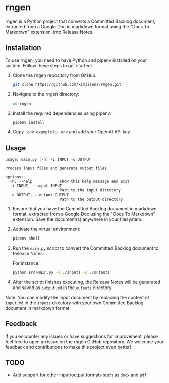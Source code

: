 # rngen

rngen is a Python project that converts a Committed Backlog document, extracted from a Google Doc in markdown format using the "Docs To Markdown" extension, into Release Notes.

## Installation

To use rngen, you need to have Python and pipenv installed on your system. Follow these steps to get started:

1. Clone the rngen repository from GitHub:

   ```bash
   git clone https://github.com/kimjisena/rngen.git
   ```

2. Navigate to the rngen directory:

   ```bash
   cd rngen
   ```

3. Install the required dependencies using pipenv:

   ```bash
   pipenv install
   ```

4. Copy `.env.example` to `.env` and add your OpenAI API key

## Usage

```
usage: main.py [-h] -i INPUT -o OUTPUT

Process input files and generate output files.

options:
  -h, --help            show this help message and exit
  -i INPUT, --input INPUT
                        Path to the input directory
  -o OUTPUT, --output OUTPUT
                        Path to the output directory

```

1. Ensure that you have the Committed Backlog document in markdown format, extracted from a Google Doc using the "Docs To Markdown" extension. Save the document(s) anywhere in your filesystem.

2. Activate the virtual environment:

   ```bash
   pipenv shell
   ```

3. Run the `main.py` script to convert the Committed Backlog document to Release Notes:

    For instance:
   ```bash
   python src/main.py -i ./inputs -o ./outputs
   ```

4. After the script finishes executing, the Release Notes will be generated and saved as `output.md` in the `outputs` directory.

Note: You can modify the input document by replacing the content of `input.md` in the `inputs` directory with your own Committed Backlog document in markdown format.

## Feedback

If you encounter any issues or have suggestions for improvement, please feel free to open an issue on the rngen GitHub repository. We welcome your feedback and contributions to make this project even better!

## TODO
- Add support for other input/output formats such as `docx` and `pdf`